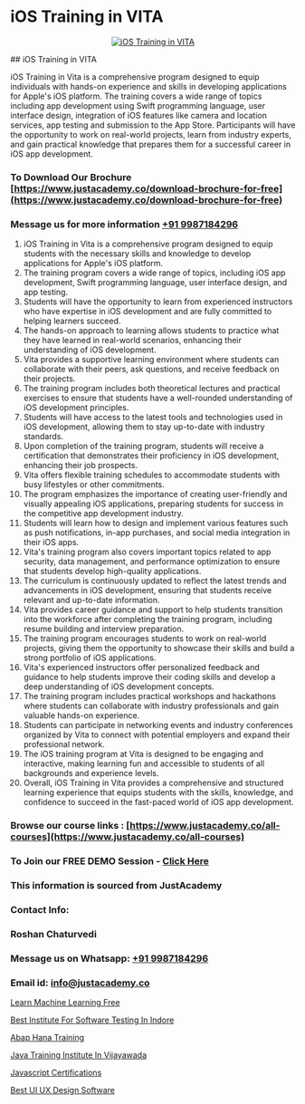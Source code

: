 # iOS Training in VITA

<p align="center">
  <a href="https://justacademy.co/course-detail/ios-training">
    <img src="https://justacademy.co/storage2/course_image/1676636008_course_image.webp" alt="iOS Training in VITA">
  </a>
</p>
## iOS Training in VITA

iOS Training in Vita is a comprehensive program designed to equip individuals with hands-on experience and skills in developing applications for Apple's iOS platform. The training covers a wide range of topics including app development using Swift programming language, user interface design, integration of iOS features like camera and location services, app testing and submission to the App Store. Participants will have the opportunity to work on real-world projects, learn from industry experts, and gain practical knowledge that prepares them for a successful career in iOS app development.
### To Download Our Brochure [https://www.justacademy.co/download-brochure-for-free](https://www.justacademy.co/download-brochure-for-free)
### Message us for more information [+91 9987184296](https://api.whatsapp.com/send?phone=919987184296)
1) iOS Training in Vita is a comprehensive program designed to equip students with the necessary skills and knowledge to develop applications for Apple's iOS platform.
2) The training program covers a wide range of topics, including iOS app development, Swift programming language, user interface design, and app testing.
3) Students will have the opportunity to learn from experienced instructors who have expertise in iOS development and are fully committed to helping learners succeed.
4) The hands-on approach to learning allows students to practice what they have learned in real-world scenarios, enhancing their understanding of iOS development.
5) Vita provides a supportive learning environment where students can collaborate with their peers, ask questions, and receive feedback on their projects.
6) The training program includes both theoretical lectures and practical exercises to ensure that students have a well-rounded understanding of iOS development principles.
7) Students will have access to the latest tools and technologies used in iOS development, allowing them to stay up-to-date with industry standards.
8) Upon completion of the training program, students will receive a certification that demonstrates their proficiency in iOS development, enhancing their job prospects.
9) Vita offers flexible training schedules to accommodate students with busy lifestyles or other commitments.
10) The program emphasizes the importance of creating user-friendly and visually appealing iOS applications, preparing students for success in the competitive app development industry.
11) Students will learn how to design and implement various features such as push notifications, in-app purchases, and social media integration in their iOS apps.
12) Vita's training program also covers important topics related to app security, data management, and performance optimization to ensure that students develop high-quality applications.
13) The curriculum is continuously updated to reflect the latest trends and advancements in iOS development, ensuring that students receive relevant and up-to-date information.
14) Vita provides career guidance and support to help students transition into the workforce after completing the training program, including resume building and interview preparation.
15) The training program encourages students to work on real-world projects, giving them the opportunity to showcase their skills and build a strong portfolio of iOS applications.
16) Vita's experienced instructors offer personalized feedback and guidance to help students improve their coding skills and develop a deep understanding of iOS development concepts.
17) The training program includes practical workshops and hackathons where students can collaborate with industry professionals and gain valuable hands-on experience.
18) Students can participate in networking events and industry conferences organized by Vita to connect with potential employers and expand their professional network.
19) The iOS training program at Vita is designed to be engaging and interactive, making learning fun and accessible to students of all backgrounds and experience levels.
20) Overall, iOS Training in Vita provides a comprehensive and structured learning experience that equips students with the skills, knowledge, and confidence to succeed in the fast-paced world of iOS app development.

### Browse our course links : [https://www.justacademy.co/all-courses](https://www.justacademy.co/all-courses) 
### To Join our FREE DEMO Session - [Click Here](https://www.justacademy.co/register-for-course-demo)


### This information is sourced from JustAcademy
### Contact Info:
### Roshan Chaturvedi
### Message us on Whatsapp: [+91 9987184296](https://api.whatsapp.com/send?phone=919987184296)
### Email id: [info@justacademy.co](mailto:info@justacademy.co)
                
[Learn Machine Learning Free](https://www.linkedin.com/pulse/learn-machine-learning-free-justacademy-london-ugpyf?trackingId=bTeDyVEkCPAc4rwZYS%2FQdg%3D%3D&lipi=urn%3Ali%3Apage%3Ad_flagship3_company_admin%3BktV9tJs7QaWTumhj4BQ9XQ%3D%3D)

[Best Institute For Software Testing In Indore](https://www.linkedin.com/pulse/best-institute-software-testing-indore-justacademy-qzm1c?trackingId=vawgFmPGuxjcszwXOutQqg%3D%3D&lipi=urn%3Ali%3Apage%3Ad_flagship3_company_admin%3BkivWcGmHSBCkKNz13%2FsLDg%3D%3D)

[Abap Hana Training](https://medium.com/@prempja40/abap-hana-training-7d606b01963f)

[Java Training Institute In Vijayawada](https://medium.com/@AkashSingh2052/java-training-institute-in-vijayawada-d37b48acb6e3)

[Javascript Certifications](https://justacademyin.github.io/justacademy/javascript-certifications)

[Best UI UX Design Software](https://justacademyin.github.io/justacademy/best-ui-ux-design-software)


